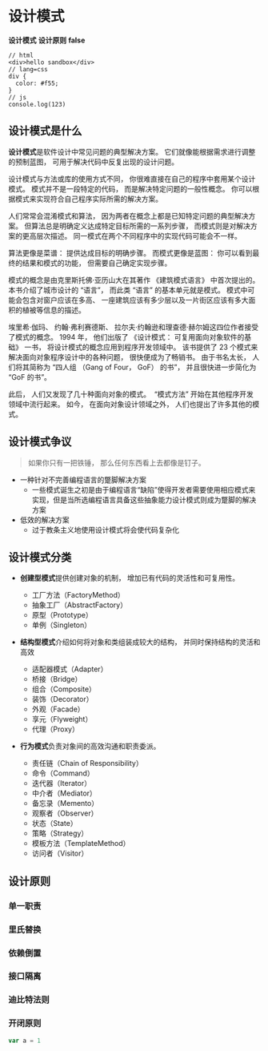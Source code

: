# 设计模式

<b class="kw">设计模式</b>
<b class="kw">设计原则</b>
<b class="hide">false</b>

```sandbox
// html
<div>hello sandbox</div>
// lang=css
div {
  color: #f55;
}
// js
console.log(123)
```

## 设计模式是什么

**设计模式**是软件设计中常见问题的典型解决方案。 它们就像能根据需求进行调整的预制蓝图， 可用于解决代码中反复出现的设计问题。

设计模式与方法或库的使用方式不同， 你很难直接在自己的程序中套用某个设计模式。 模式并不是一段特定的代码， 而是解决特定问题的一般性概念。 你可以根据模式来实现符合自己程序实际所需的解决方案。

人们常常会混淆模式和算法， 因为两者在概念上都是已知特定问题的典型解决方案。 但算法总是明确定义达成特定目标所需的一系列步骤， 而模式则是对解决方案的更高层次描述。 同一模式在两个不同程序中的实现代码可能会不一样。

算法更像是菜谱： 提供达成目标的明确步骤。 而模式更像是蓝图： 你可以看到最终的结果和模式的功能， 但需要自己确定实现步骤。

模式的概念是由克里斯托佛·亚历山大在其著作 《建筑模式语言》 中首次提出的。 本书介绍了城市设计的 “语言”， 而此类 “语言” 的基本单元就是模式。 模式中可能会包含对窗户应该在多高、 一座建筑应该有多少层以及一片街区应该有多大面积的植被等信息的描述。

埃里希·伽玛、 约翰·弗利赛德斯、 拉尔夫·约翰逊和理查德·赫尔姆这四位作者接受了模式的概念。 1994 年， 他们出版了 《设计模式： 可复用面向对象软件的基础》 一书， 将设计模式的概念应用到程序开发领域中。 该书提供了 23 个模式来解决面向对象程序设计中的各种问题， 很快便成为了畅销书。 由于书名太长， 人们将其简称为 “四人组 （Gang of Four， GoF） 的书”， 并且很快进一步简化为 “GoF 的书”。

此后， 人们又发现了几十种面向对象的模式。 ​ “模式方法” 开始在其他程序开发领域中流行起来。 如今， 在面向对象设计领域之外， 人们也提出了许多其他的模式。

## 设计模式争议

> 如果你只有一把铁锤， 那么任何东西看上去都像是钉子。

- 一种针对不完善编程语言的蹩脚解决方案
  - 一些模式诞生之初是由于编程语言“缺陷”使得开发者需要使用相应模式来实现，但是当所选编程语言具备这些抽象能力设计模式则成为蹩脚的解决方案
- 低效的解决方案
  - 过于教条主义地使用设计模式将会使代码复杂化

## 设计模式分类

- **创建型模式**提供创建对象的机制， 增加已有代码的灵活性和可复用性。
  - 工厂方法（FactoryMethod）
  - 抽象工厂（AbstractFactory）
  - 原型（Prototype）
  - 单例（Singleton）

- **结构型模式**介绍如何将对象和类组装成较大的结构， 并同时保持结构的灵活和高效
  - 适配器模式（Adapter）
  - 桥接（Bridge）
  - 组合（Composite）
  - 装饰（Decorator）
  - 外观（Facade）
  - 享元（Flyweight）
  - 代理（Proxy）

- **行为模式**负责对象间的高效沟通和职责委派。
  - 责任链（Chain of Responsibility）
  - 命令（Command）
  - 迭代器（Iterator）
  - 中介者（Mediator）
  - 备忘录（Memento）
  - 观察者（Observer）
  - 状态（State）
  - 策略（Strategy）
  - 模板方法（TemplateMethod）
  - 访问者（Visitor）

## 设计原则

### 单一职责

### 里氏替换

### 依赖倒置

### 接口隔离

### 迪比特法则

### 开闭原则

```js
var a = 1
```